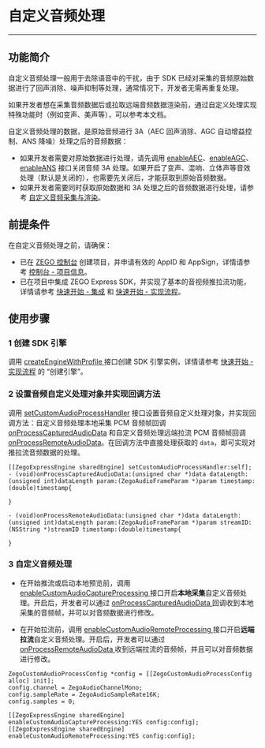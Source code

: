 # 自定义音频处理

---

## 功能简介

自定义音频处理一般用于去除语音中的干扰，由于 SDK 已经对采集的音频原始数据进行了回声消除、噪声抑制等处理，通常情况下，开发者无需再重复处理。

如果开发者想在采集音频数据后或拉取远端音频数据渲染前，通过自定义处理实现特殊功能时（例如变声、美声等），可以参考本文档。


<Note title="说明">


自定义音频处理的数据，是原始音频进行 3A（AEC 回声消除、AGC 自动增益控制、ANS 降噪）处理之后的音频数据：

- 如果开发者需要对原始数据进行处理，请先调用 [enableAEC](https://doc-zh.zego.im/article/api?doc=Express_Video_SDK_API~objective-c_macos~class~ZegoExpressEngine#enable-aec)、[enableAGC](https://doc-zh.zego.im/article/api?doc=Express_Video_SDK_API~objective-c_macos~class~ZegoExpressEngine#enable-agc)、[enableANS](https://doc-zh.zego.im/article/api?doc=Express_Video_SDK_API~objective-c_macos~class~ZegoExpressEngine#enable-ans) 接口关闭音频 3A 处理。如果开启了变声、混响、立体声等音效处理（默认是关闭的），也需要先关闭后，才能获取到原始音频数据。
- 如果开发者需要同时获取原始数据和 3A 处理之后的音频数据进行处理，请参考 [自定义音频采集与渲染](https://doc-zh.zego.im/article/21245)。
</Note>



## 前提条件

在自定义音频处理之前，请确保：

- 已在 [ZEGO 控制台](https://console.zego.im) 创建项目，并申请有效的 AppID 和 AppSign，详情请参考 [控制台 - 项目信息](/console/project-info)。
- 已在项目中集成 ZEGO Express SDK，并实现了基本的音视频推拉流功能，详情请参考 [快速开始 - 集成](https://doc-zh.zego.im/article/21225) 和 [快速开始 - 实现流程](https://doc-zh.zego.im/article/21272)。



## 使用步骤

### 1 创建 SDK 引擎

调用 [createEngineWithProfile ](https://doc-zh.zego.im/article/api?doc=Express_Video_SDK_API~objective-c_macos~class~ZegoExpressEngine#create-engine-with-profile-event-handler) 接口创建 SDK 引擎实例，详情请参考 [快速开始 - 实现流程](https://doc-zh.zego.im/article/21272#CreateEngine) 的 “创建引擎”。


### 2 设置音频自定义处理对象并实现回调方法

调用 [setCustomAudioProcessHandler](https://doc-zh.zego.im/article/api?doc=Express_Video_SDK_API~objective-c_macos~class~ZegoExpressEngine#set-custom-audio-process-handler) 接口设置音频自定义处理对象，并实现回调方法：自定义音频处理本地采集 PCM 音频帧回调 [onProcessCapturedAudioData](https://doc-zh.zego.im/article/api?doc=Express_Video_SDK_API~objective-c_macos~protocol~ZegoCustomAudioProcessHandler#on-process-captured-audio-data-data-length-param-timestamp) 和自定义音频处理远端拉流 PCM 音频帧回调 [onProcessRemoteAudioData](https://doc-zh.zego.im/article/api?doc=Express_Video_SDK_API~objective-c_macos~protocol~ZegoCustomAudioProcessHandler#on-process-remote-audio-data-data-length-param-stream-id-timestamp)。在回调方法中直接处理获取的 `data`，即可实现对推拉流音频数据的处理。

```objc
[[ZegoExpressEngine sharedEngine] setCustomAudioProcessHandler:self];
- (void)onProcessCapturedAudioData:(unsigned char *)data dataLength:(unsigned int)dataLength param:(ZegoAudioFrameParam *)param timestamp:(double)timestamp{

}

- (void)onProcessRemoteAudioData:(unsigned char *)data dataLength:(unsigned int)dataLength param:(ZegoAudioFrameParam *)param streamID:(NSString *)streamID timestamp:(double)timestamp{

}
```


### 3 自定义音频处理

- 在开始推流或启动本地预览前，调用 [enableCustomAudioCaptureProcessing ](https://doc-zh.zego.im/article/api?doc=Express_Video_SDK_API~objective-c_macos~class~ZegoExpressEngine#enable-custom-audio-capture-processing-config) 接口开启**本地采集**自定义音频处理。开启后，开发者可以通过 [onProcessCapturedAudioData ](https://doc-zh.zego.im/article/api?doc=Express_Video_SDK_API~objective-c_macos~protocol~ZegoCustomAudioProcessHandler#on-process-captured-audio-data-data-length-param-timestamp) 回调收到本地采集的音频帧，并可以对音频数据进行修改。

- 在开始拉流前，调用 [enableCustomAudioRemoteProcessing ](https://doc-zh.zego.im/article/api?doc=Express_Video_SDK_API~objective-c_macos~class~ZegoExpressEngine#enable-custom-audio-remote-processing-config) 接口开启**远端拉流**自定义音频处理。开启后，开发者可以通过 [onProcessRemoteAudioData ](https://doc-zh.zego.im/article/api?doc=Express_Video_SDK_API~objective-c_macos~protocol~ZegoCustomAudioProcessHandler#on-process-remote-audio-data-data-length-param-stream-id-timestamp) 收到远端拉流的音频帧，并且可以对音频数据进行修改。


```objc
ZegoCustomAudioProcessConfig *config = [[ZegoCustomAudioProcessConfig alloc] init];
config.channel = ZegoAudioChannelMono;
config.sampleRate = ZegoAudioSampleRate16K;
config.samples = 0;

[[ZegoExpressEngine sharedEngine] enableCustomAudioCaptureProcessing:YES config:config];
[[ZegoExpressEngine sharedEngine] enableCustomAudioRemoteProcessing:YES config:config];
```

<Content />